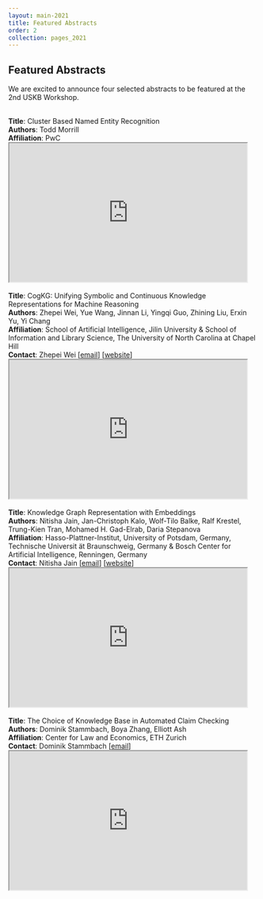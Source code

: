 ```yaml
---
layout: main-2021
title: Featured Abstracts
order: 2
collection: pages_2021
---
```


## Featured Abstracts

We are excited to announce four selected abstracts to be featured at the 2nd USKB Workshop.

<br />

<div class="row">
	<div class="col">
		<strong>Title</strong>: Cluster Based Named Entity Recognition<br />
		<strong>Authors</strong>: Todd Morrill<br />
		<strong>Affiliation</strong>: PwC<br />
	</div>
	<div class="col">
		<iframe allow="fullscreen;" width="480px" height="280px" src="https://www.youtube.com/embed/iua_L8t_7Y4"></iframe>
	</div>
</div>

<br />

<div class="row">
	<div class="col">
		<strong>Title</strong>: CogKG: Unifying Symbolic and Continuous Knowledge Representations for Machine Reasoning<br />
		<strong>Authors</strong>: Zhepei Wei, Yue Wang, Jinnan Li, Yingqi Guo, Zhining Liu, Erxin Yu, Yi Chang<br />
		<strong>Affiliation</strong>: School of Artificial Intelligence, Jilin University & School of Information and Library Science, The University of North Carolina at Chapel Hill<br />
		<strong>Contact</strong>: Zhepei Wei [<a href="mailto:weizp19@mails.jlu.edu.cn">email</a>] [<a href="weizhepei.com">website</a>]
	</div>
	<div class="col">
		<iframe allow="fullscreen;" width="480px" height="280px" src="https://www.youtube.com/embed/ls7DCJejAU4"></iframe>
	</div>
</div>

<br />

<div class="row">
	<div class="col">
		<strong>Title</strong>: Knowledge Graph Representation with Embeddings<br />
		<strong>Authors</strong>: Nitisha Jain, Jan-Christoph Kalo, Wolf-Tilo Balke, Ralf Krestel, Trung-Kien Tran, Mohamed H. Gad-Elrab, Daria Stepanova<br />
		<strong>Affiliation</strong>: Hasso-Plattner-Institut, University of Potsdam, Germany, Technische Universit ̈at Braunschweig, Germany & Bosch Center for Artificial Intelligence, Renningen, Germany<br />
		<strong>Contact</strong>: Nitisha Jain [<a href="mailto:nitisha.jain@hpi.de">email</a>] [<a href="https://hpi.de/naumann/people/nitisha-jain.html">website</a>]
	</div>
	<div class="col">
		<iframe allow="fullscreen;" width="480px" height="280px" src="https://www.youtube.com/embed/WQX3R7r1mzE"></iframe>
	</div>
</div>

<br />

<div class="row">
	<div class="col">
		<strong>Title</strong>: The Choice of Knowledge Base in Automated Claim Checking<br />
		<strong>Authors</strong>: Dominik Stammbach, Boya Zhang, Elliott Ash<br />
		<strong>Affiliation</strong>: Center for Law and Economics, ETH Zurich<br />
		<strong>Contact</strong>: Dominik Stammbach [<a href="mailto:dominik.stammbach@gess.ethz.ch">email</a>]
	</div>
	<div class="col">
		<iframe allow="fullscreen;" width="480px" height="280px" src="https://www.youtube.com/embed/SStOqXNmC7U"></iframe>
	</div>
</div>


<br />
